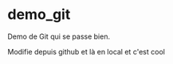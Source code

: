 demo_git
========

Demo de Git qui se passe bien.

Modifie depuis github et là en local et c'est cool
